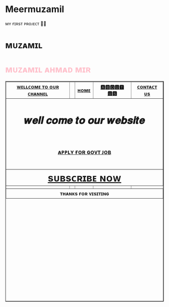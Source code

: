 # Meermuzamil<br>
ᴍʏ ғɪʀsᴛ ᴘʀᴏᴊᴇᴄᴛ 🥰🥰<br>
<h1>ᴍᴜᴢᴀᴍɪʟ<font color="pink"></h1>
 <h1>ᴍᴜᴢᴀᴍɪʟ ᴀʜᴍᴀᴅ ᴍɪʀ </h1>
<body>
<table border="2"width="100%"height="700px">
<tr>
<th> <a href="https://www.indgovtjobs.in">ᴡᴇʟʟᴄᴏᴍᴇ ᴛᴏ ᴏᴜʀ ᴄʜᴀɴɴᴇʟ</th></a>
<th> </th>
<th>  <a href="https://www.indgovtjobs.in">ʜᴏᴍᴇ</th></a>
<th> <a href="https://www.timesinternet.in">🅰🅱🅾🆄🆃 🆄🆂 </th></a>
<th>  <a href="https://www.indgovtjobs.in 9103594759">ᴄᴏɴᴛᴀᴄᴛ ᴜs </th></a>
</tr>
<!...row 2....>
<tr>
<th colspan="6"</th>
<h1>𝒘𝒆𝒍𝒍 𝒄𝒐𝒎𝒆 𝒕𝒐 𝒐𝒖𝒓 𝒘𝒆𝒃𝒔𝒊𝒕𝒆</h1><br>
<h3><a href="https://www.indgovtjobs.in">ᴀᴘᴘʟʏ ғᴏʀ ɢᴏᴠᴛ ᴊᴏʙ<h2>
</tr>
<!...row 3....>
<tr>
<th colspan="6"</th>
<font size ="6" color="gold"><a href="https://www.indgovtjobs.in"> sᴜʙsᴄʀɪʙᴇ ɴᴏᴡ </font>
</tr>
<!...row 4....>
<tr>
<th></th>
<th></th>
<th></th>
<th></th>
</tr>
<!...row 5....>
<tr>
</tr>
<!...row 6....>
<tr>
<th colspan="6">ᴛʜᴀɴᴋs ғᴏʀ ᴠɪsɪᴛɪɴɢ</th>

</tr>
</body>
</html>
